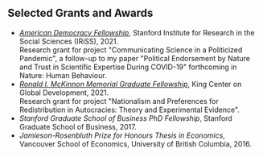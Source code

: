 ## Selected Grants and Awards

<ul style="margin:0 0 20px;">
  <li><a href="https://iriss.stanford.edu/people/floyd-jiuyun-zhang"><em>American Democracy Fellowship</em></a>, Stanford Institute for Research in the Social Sciences (IRiSS), 2021.</li>
   Research grant for project "Communicating Science in a Politicized Pandemic", a follow-up to my paper "Political Endorsement by Nature and Trust in Scientific Expertise During COVID-19" forthcoming in Nature: Human Behaviour.

  <li><a href="https://kingcenter.stanford.edu/floyd-zhang"><em>Ronald I. McKinnon Memorial Graduate Fellowship</em></a>, King Center on Global Development, 2021.</li>
   Research grant for project "Nationalism and Preferences for Redistribution in Autocracies: Theory and Experimental Evidence".

  <li><em>Stanford Graduate School of Business PhD Fellowship</em>, Stanford Graduate School of Business, 2017.</li>
  <li><em>Jamieson-Rosenbluth Prize for Honours Thesis in Economics</em>, Vancouver School of Economics, University of British Columbia, 2016.</li>

</ul>
